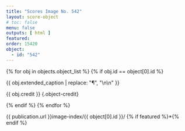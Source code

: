 ```yaml
---
title: "Scores Image No. 542"
layout: score-object
# toc: false
menu: false
outputs: [ html ]
featured: 
order: 15420
object:
  - id: "542"
---
```


{% for obj in objects.object_list %}
{% if obj.id == object[0].id %}

{{ obj.extended_caption | replace: "¶", "\n\n" }}

{{ obj.credit }} {.object-credit}

{% endif %}
{% endfor %}

<div class="object-credit object-url is-print-only">

{{ publication.url }}image-index/{{ object[0].id }}/ {% if featured %}*{% endif %}

</div>
